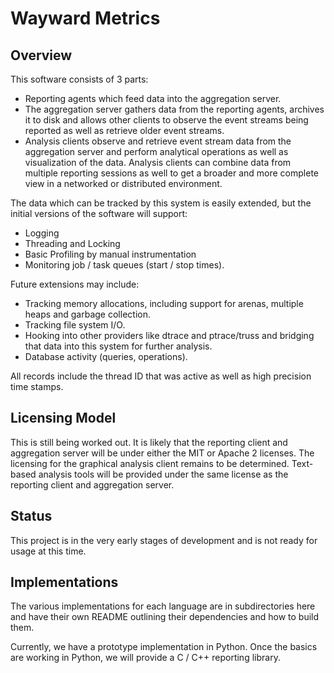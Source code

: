 Wayward Metrics
=================

Overview
--------

This software consists of 3 parts:

   * Reporting agents which feed data into the aggregation server.
   * The aggregation server gathers data from the reporting agents,
     archives it to disk and allows other clients to observe the
     event streams being reported as well as retrieve older event
     streams.
   * Analysis clients observe and retrieve event stream data from
     the aggregation server and perform analytical operations as
     well as visualization of the data.  Analysis clients can combine
     data from multiple reporting sessions as well to get a broader
     and more complete view in a networked or distributed environment.

The data which can be tracked by this system is easily extended, but the
initial versions of the software will support:

   * Logging
   * Threading and Locking
   * Basic Profiling by manual instrumentation
   * Monitoring job / task queues (start / stop times).

Future extensions may include:

   * Tracking memory allocations, including support for arenas, multiple
     heaps and garbage collection.
   * Tracking file system I/O.
   * Hooking into other providers like dtrace and ptrace/truss and
     bridging that data into this system for further analysis.
   * Database activity (queries, operations).

All records include the thread ID that was active as well as high precision
time stamps.

Licensing Model
---------------

This is still being worked out. It is likely that the reporting client and
aggregation server will be under either the MIT or Apache 2 licenses. The
licensing for the graphical analysis client remains to be determined.
Text-based analysis tools will be provided under the same license as the
reporting client and aggregation server.

Status
------

This project is in the very early stages of development and is not ready
for usage at this time.

Implementations
---------------

The various implementations for each language are in subdirectories here
and have their own README outlining their dependencies and how to build
them.

Currently, we have a prototype implementation in Python.  Once the basics
are working in Python, we will provide a C / C++ reporting library.


